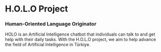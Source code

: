 # H.O.L.O Project
### Human-Oriented Language Originator
HOLO is an Artificial Intelligence chatbot that individuals can talk to and get help with their daily tasks. With the H.O.L.O project, we aim to help advance the field of Artificial Intelligence in Türkiye.
